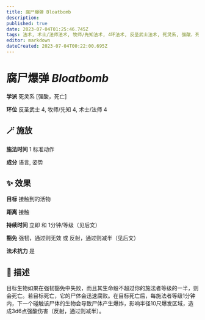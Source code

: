 ```yaml
---
title: 腐尸爆弹 Bloatbomb
description: 
published: true
date: 2023-07-04T01:25:46.745Z
tags: 法术, 术士/法师法术, 牧师/先知法术, 4环法术, 反圣武士法术, 死灵系, 强酸，死亡
editor: markdown
dateCreated: 2023-07-04T00:22:00.695Z
---
```


# **腐尸爆弹** *Bloatbomb*

**学派** 死灵系 \[强酸，死亡\] 

**环位** 反圣武士 4, 牧师/先知 4, 术士/法师 4

## 🪄 施放

**施法时间** 1 标准动作

**成分** 语言, 姿势

## ✨ 效果 

**目标** 接触到的活物 

**距离** 接触  

**持续时间** 立即 和 1分钟/等级（见后文） 

**豁免** 强韧，通过则无效 或 反射，通过则减半（见后文）

**法术抗力** 是

## 📖 描述

目标生物如果在强韧豁免中失败，而且其生命骰不超过你的施法者等级的一半，则会死亡。若目标死亡，它的尸体会迅速腐败。在目标死亡后，每施法者等级1分钟内，下一个碰触该尸体的生物会导致尸体产生爆炸，影响半径10尺爆发区域，造成3d6点强酸伤害（反射，通过则减半）。
    